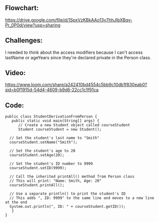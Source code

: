 ## Flowchart: 
https://drive.google.com/file/d/1SpxVzKBkAAo13y7hhJIbXBqv-Pr_0P0d/view?usp=sharing

## Challenges:
I needed to think about the access modifiers because I can't access lastName or ageYears since they're declared private in the Person class.

## Video:
https://www.loom.com/share/a242410bd4554c5bb9c10db1f830eab0?sid=b0f1915d-54d4-4609-b9d6-22cc1c1f91ca

## Code: 
    
    public class StudentDerivationFromPerson {
       public static void main(String[] args) {
          // Create a new Student object called courseStudent
          Student courseStudent = new Student();

      // Set the student's last name to "Smith"
      courseStudent.setName("Smith");

      // Set the student's age to 20
      courseStudent.setAge(20);

      // Set the student's ID number to 9999
      courseStudent.setID(9999);

      // Call the inherited printAll() method from Person class
      // This will print: "Name: Smith, Age: 20"
      courseStudent.printAll();

      // Use a separate println() to print the student's ID
      // This adds ", ID: 9999" to the same line and moves to a new line at the end
      System.out.println(", ID: " + courseStudent.getID());
       }
    }
